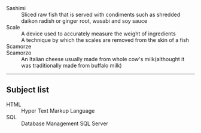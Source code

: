 <html>
    <head>
        <title>definition list</title>
    </head>
    <body>
        <dl>
            <dt>Sashimi</dt>
            <dd>Sliced raw fish that is served with condiments such as shredded daikon radish or ginger root, wasabi and soy sauce</dd>
            <dt>Scale</dt>
            <dd>A device used to accurately measure the weight of ingredients</dd>
            <dd>A technique by which the scales are removed from the skin of a fish</dd>
            <dt>Scamorze</dt>
            <dt>Scamorzo</dt>
            <dd>An Italian cheese usually made from whole cow's milk(althought it was traditionally made from buffalo milk)</dd>
        </dl>
        <hr>
        <h2>Subject list</h2>
        <dl>
            <dt>HTML</dt>
            <dd>Hyper Text Markup Language</dd>
            <dt>SQL</dt>
            <dd>Database Management SQL Server</dd>
        </dl>
    </body>
</html>
